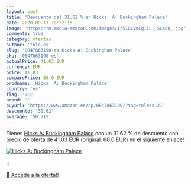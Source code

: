 ```yaml
---
layout: post
title: 'Descuento del 31.62 % en Hicks  A: Buckingham Palace'
date: 2020-09-13 18:32:15
image: 'https://m.media-amazon.com/images/I/51GLVmLg1IL._SL400_.jpg'
comments: true
category: ofertas
author: 'tole.es'
slug: '0847863190-es Hicks A: Buckingham Palace'
sku: '0847863190-es'
actualPrice: 41.03 EUR
currency: EUR
price: 41.03
comparePrice: 60.0 EUR
prodname: 'Hicks  A: Buckingham Palace'
country: 'es'
flag: '🇪🇸'
brand: ''
buyurl: 'https://www.amazon.es/dp/0847863190/?tag=tolees-21'
descuento: '31.62'
average: '50.515'
---
```


Tienes [Hicks  A: Buckingham Palace](https://www.amazon.es/dp/0847863190/?tag=tolees-21) con un 31.62 % de descuento con precio de oferta de 41.03 EUR (original: 60.0 EUR) en el siguiente enlace!

[![Hicks  A: Buckingham Palace](https://m.media-amazon.com/images/I/51GLVmLg1IL._SL400_.jpg)](https://www.amazon.es/dp/0847863190/?tag=tolees-21)

ℹ️:


[🛒 Accede a la oferta!!](https://www.amazon.es/dp/0847863190/?tag=tolees-21)
